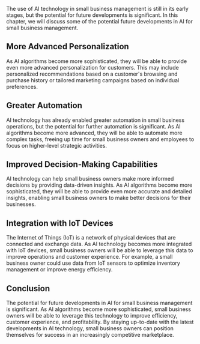 

The use of AI technology in small business management is still in its early stages, but the potential for future developments is significant. In this chapter, we will discuss some of the potential future developments in AI for small business management.

More Advanced Personalization
-----------------------------

As AI algorithms become more sophisticated, they will be able to provide even more advanced personalization for customers. This may include personalized recommendations based on a customer's browsing and purchase history or tailored marketing campaigns based on individual preferences.

Greater Automation
------------------

AI technology has already enabled greater automation in small business operations, but the potential for further automation is significant. As AI algorithms become more advanced, they will be able to automate more complex tasks, freeing up time for small business owners and employees to focus on higher-level strategic activities.

Improved Decision-Making Capabilities
-------------------------------------

AI technology can help small business owners make more informed decisions by providing data-driven insights. As AI algorithms become more sophisticated, they will be able to provide even more accurate and detailed insights, enabling small business owners to make better decisions for their businesses.

Integration with IoT Devices
----------------------------

The Internet of Things (IoT) is a network of physical devices that are connected and exchange data. As AI technology becomes more integrated with IoT devices, small business owners will be able to leverage this data to improve operations and customer experience. For example, a small business owner could use data from IoT sensors to optimize inventory management or improve energy efficiency.

Conclusion
----------

The potential for future developments in AI for small business management is significant. As AI algorithms become more sophisticated, small business owners will be able to leverage this technology to improve efficiency, customer experience, and profitability. By staying up-to-date with the latest developments in AI technology, small business owners can position themselves for success in an increasingly competitive marketplace.
